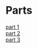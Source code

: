 

# Parts

[part 1](<./Part 1/Part1.md>) <br>
[part 2](<./Part2/Part 2.md>) <br>
[part 3](<./Part3/Part 3.md>)

